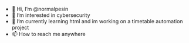 - 👋 Hi, I’m @normalpesin
- 👀 I’m interested in cybersecurity
- 🌱 I’m currently learning html and im working on a timetable automation project
- 📫 How to reach me anywhere

<!---
normalpesin/normalpesin is a ✨ special ✨ repository because its `README.md` (this file) appears on your GitHub profile.
You can click the Preview link to take a look at your changes.
--->
